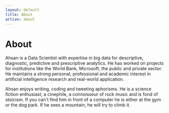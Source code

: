 ```yaml
---
layout: default
title: About
active: about
---
```


<p><h1>About</h1></p>

Ahsan is a Data Scientist with expertise in big data for descriptive, diagnostic, predictive and prescriptive analytics. He has worked on projects for institutions like the World Bank, Microsoft, the public and private sector. He maintains a strong personal, professional and academic interest in artificial intelligence research and real-world application.

Ahsan enjoys writing, coding and tweeting aphorisms. He is a science fiction enthusiast, a cinephile, a connoisseur
of rock music and is fond of stoicism. If you can't find him in front of a computer he is either at the gym or the dog park. If he sees a mountain, he will try to climb it. 
